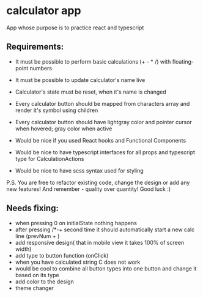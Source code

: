 # calculator app

App whose purpose is to practice react and typescript

## Requirements:

- It must be possible to perform basic calculations (+ - \* /) with floating-point numbers
- It must be possible to update calculator's name live
- Calculator's state must be reset, when it's name is changed

- Every calculator button should be mapped from characters array and render it's symbol using children
- Every calculator button should have lightgray color and pointer cursor when hovered; gray color when active

- Would be nice if you used React hooks and Functional Components
- Would be nice to have typescript interfaces for all props and typescript type for CalculationActions
- Would be nice to have scss syntax used for styling

P.S. You are free to refactor existing code, change the design or add any new features! And remember - quality over quantity! Good luck :)

## Needs fixing:

- when pressing 0 on initialState nothing happens
- after pressing /\*-+ second time it should automatically start a new calc line (prevNum + )
- add responsive design( that in mobile view it takes 100% of screen width)
- add type to button function (onClick)
- when you have calculated string C does not work
- would be cool to combine all button types into one button and change it based on its type
- add color to the design
- theme changer
